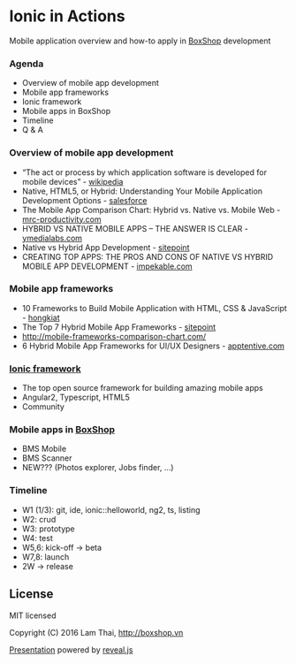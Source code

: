 # Ionic in Actions

Mobile application overview and how-to apply in [BoxShop](https://boxshop.vn) development

### Agenda

* Overview of mobile app development
* Mobile app frameworks
* Ionic framework
* Mobile apps in BoxShop
* Timeline
* Q & A

### Overview of mobile app development

* “The act or process by which application software is developed for mobile devices” - [wikipedia](https://en.wikipedia.org/wiki/Mobile_application_development)
* Native, HTML5, or Hybrid: Understanding Your Mobile Application Development Options - [salesforce](https://developer.salesforce.com/page/Native,_HTML5,_or_Hybrid:_Understanding_Your_Mobile_Application_Development_Options)
* The Mobile App Comparison Chart: Hybrid vs. Native vs. Mobile Web - [mrc-productivity.com](http://www.mrc-productivity.com/blog/2016/06/the-mobile-app-comparison-chart-hybrid-vs-native-vs-mobile-web/)
* HYBRID VS NATIVE MOBILE APPS – THE ANSWER IS CLEAR - [ymedialabs.com](https://ymedialabs.com/hybrid-vs-native-mobile-apps-the-answer-is-clear/)
* Native vs Hybrid App Development - [sitepoint](https://www.sitepoint.com/native-vs-hybrid-app-development/)
* CREATING TOP APPS: THE PROS AND CONS OF NATIVE VS HYBRID MOBILE APP DEVELOPMENT - [impekable.com](http://impekable.com/native-vs-hybrid-mobile-app-development/)

### Mobile app frameworks

* 10 Frameworks to Build Mobile Application with HTML, CSS & JavaScript - [hongkiat](http://www.hongkiat.com/blog/mobile-frameworks/)
* The Top 7 Hybrid Mobile App Frameworks - [sitepoint](https://www.sitepoint.com/top-7-hybrid-mobile-app-frameworks/)
* http://mobile-frameworks-comparison-chart.com/
* 6 Hybrid Mobile App Frameworks for UI/UX Designers - [apptentive.com](https://www.apptentive.com/blog/2016/05/19/6-hybrid-mobile-app-frameworks-for-uiux-designers/)

### [Ionic framework](http://ionicframework.com/)

* The top open source framework for building amazing mobile apps
* Angular2, Typescript, HTML5
* Community

### Mobile apps in [BoxShop](https://boxshop.vn)

* BMS Mobile
* BMS Scanner
* NEW??? (Photos explorer, Jobs finder, …)

### Timeline

* W1 (1/3): git, ide, ionic::helloworld, ng2, ts, listing
* W2: crud
* W3: prototype
* W4: test
* W5,6: kick-off -> beta
* W7,8: launch
* 2W -> release

## License

MIT licensed

Copyright (C) 2016 Lam Thai, http://boxshop.vn

[Presentation](https://boxshop.github.io/slide-ionic-in-actions/#/) powered by [reveal.js](https://github.com/hakimel/reveal.js)